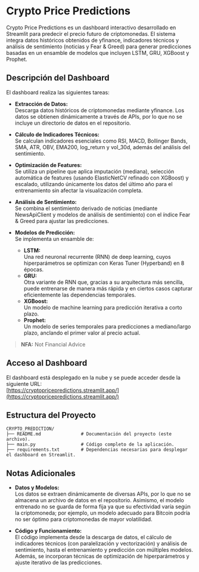 # Crypto Price Predictions

Crypto Price Predictions es un dashboard interactivo desarrollado en Streamlit para predecir el precio futuro de criptomonedas. El sistema integra datos históricos obtenidos de yfinance, indicadores técnicos y análisis de sentimiento (noticias y Fear & Greed) para generar predicciones basadas en un ensamble de modelos que incluyen LSTM, GRU, XGBoost y Prophet.

## Descripción del Dashboard

El dashboard realiza las siguientes tareas:

- **Extracción de Datos:**  
  Descarga datos históricos de criptomonedas mediante yfinance. Los datos se obtienen dinámicamente a través de APIs, por lo que no se incluye un directorio de datos en el repositorio.

- **Cálculo de Indicadores Técnicos:**  
  Se calculan indicadores esenciales como RSI, MACD, Bollinger Bands, SMA, ATR, OBV, EMA200, log_return y vol_30d, además del análisis del sentimiento.

- **Optimización de Features:**  
  Se utiliza un pipeline que aplica imputación (mediana), selección automática de features (usando ElasticNetCV refinado con XGBoost) y escalado, utilizando únicamente los datos del último año para el entrenamiento sin afectar la visualización completa.

- **Análisis de Sentimiento:**  
  Se combina el sentimiento derivado de noticias (mediante NewsApiClient y modelos de análisis de sentimiento) con el índice Fear & Greed para ajustar las predicciones.

- **Modelos de Predicción:**  
  Se implementa un ensamble de:
  - **LSTM:**  
    Una red neuronal recurrente (RNN) de deep learning, cuyos hiperparámetros se optimizan con Keras Tuner (Hyperband) en 8 épocas.
  - **GRU:**  
    Otra variante de RNN que, gracias a su arquitectura más sencilla, puede entrenarse de manera más rápida y en ciertos casos capturar eficientemente las dependencias temporales.
  - **XGBoost:**  
    Un modelo de machine learning para predicción iterativa a corto plazo.
  - **Prophet:**  
    Un modelo de series temporales para predicciones a mediano/largo plazo, anclando el primer valor al precio actual.

> **NFA:** Not Financial Advice

## Acceso al Dashboard

El dashboard está desplegado en la nube y se puede acceder desde la siguiente URL:  
[https://cryptopricepredictions.streamlit.app/](https://cryptopricepredictions.streamlit.app/)

## Estructura del Proyecto


```
CRYPTO_PREDICTION/
├── README.md               # Documentación del proyecto (este archivo).
├── main.py                 # Código completo de la aplicación.
├── requirements.txt        # Dependencias necesarias para desplegar el dashboard en Streamlit.
```


## Notas Adicionales

- **Datos y Modelos:**  
  Los datos se extraen dinámicamente de diversas APIs, por lo que no se almacena un archivo de datos en el repositorio. Asimismo, el modelo entrenado no se guarda de forma fija ya que su efectividad varía según la criptomoneda; por ejemplo, un modelo adecuado para Bitcoin podría no ser óptimo para criptomonedas de mayor volatilidad.

- **Código y Funcionamiento:**  
  El código implementa desde la descarga de datos, el cálculo de indicadores técnicos (con paralelización y vectorización) y análisis de sentimiento, hasta el entrenamiento y predicción con múltiples modelos. Además, se incorporan técnicas de optimización de hiperparámetros y ajuste iterativo de las predicciones.


